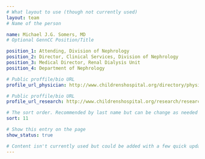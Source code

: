 ```yaml
---
# What layout to use (though not currently used)
layout: team
# Name of the person

name: Michael J.G. Somers, MD
# Optional GennCC Position/Title

position_1: Attending, Division of Nephrology
position_2: Director, Clinical Services, Division of Nephrology
position_3: Medical Director, Renal Dialysis Unit
position_4: Department of Nephrology

# Public proffile/bio URL
profile_url_physician: http://www.childrenshospital.org/directory/physicians/s/michael-somers

# Public proffile/bio URL
profile_url_research: http://www.childrenshospital.org/research/researchers/s/michael-somers

# The sort order. Recommended by last name but can be change as needed
sort: 11

# Show this entry on the page
show_status: true

# Content isn't currently used but could be added with a few quick updates if needed to allow for bios
---
```

